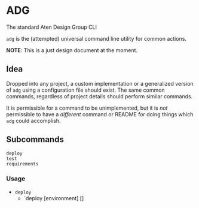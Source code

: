 ADG
====
The standard Aten Design Group CLI

`adg` is the (attempted) universal command line utility for common actions.

**NOTE**: This is a just design document at the moment.

## Idea
Dropped into any project, a custom implementation or a generalized version of `adg` using a configuration file should exist. The same common commands, regardless of project details should perform similar commands.

It is permissible for a command to be unimplemented, but it is _not_ permissible to have a _different_ command or README for doing things which `adg` could accomplish.

## Subcommands
```
deploy 
test
requirements
```

### Usage
- `deploy`
  - `deploy [environment] [<subproject>]
